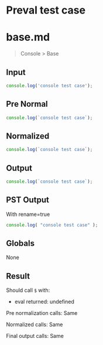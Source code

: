 # Preval test case

# base.md

> Console > Base
>
>

## Input

`````js filename=intro
console.log('console test case');
`````

## Pre Normal


`````js filename=intro
console.log(`console test case`);
`````

## Normalized


`````js filename=intro
console.log(`console test case`);
`````

## Output


`````js filename=intro
console.log(`console test case`);
`````

## PST Output

With rename=true

`````js filename=intro
console.log( "console test case" );
`````

## Globals

None

## Result

Should call `$` with:
 - eval returned: undefined

Pre normalization calls: Same

Normalized calls: Same

Final output calls: Same
